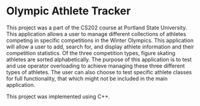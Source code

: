 <h1>Olympic Athlete Tracker</h1>
This project was a part of the CS202 course at Portland State University. This application allows a user to manage different collections of athletes competing in specific competitions in the Winter Olympics. This application will allow a user to add, search for, and display athlete information and their competition statistics. Of the three competition types, figure skating athletes are sorted alphabetically. The purpose of this application is to test and use operator overloading to achieve managing these three different types of athletes. The user can also choose to test specific athlete classes for full functionality, that which might not be included in the main application.

This project was implemented using C++.
